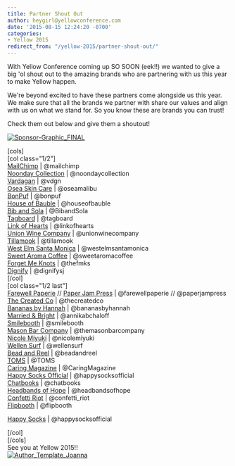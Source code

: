 ```yaml
---
title: Partner Shout Out
author: heygirl@yellowconference.com
date: '2015-08-15 12:24:20 -0700'
categories:
- Yellow 2015
redirect_from: "/yellow-2015/partner-shout-out/"
---
```


With Yellow Conference coming up SO SOON (eek!!) we wanted to give a big 'ol shout out to the amazing brands who are partnering with us this year to make Yellow happen.

We're beyond excited to have these partners come alongside us this year. We make sure that all the brands we partner with share our values and align with us on what we stand for. So you know these are brands you can trust!

Check them out below and give them a shoutout!

[![Sponsor-Graphic_FINAL](https://s3.amazonaws.com/yellow-files/blog/2015/08/Sponsor-Graphic_FINAL1.jpg)](https://s3.amazonaws.com/yellow-files/blog/2015/08/Sponsor-Graphic_FINAL1.jpg)

[cols]  
[col class="1/2"]  
[MailChimp](http://mailchimp.com/) | @mailchimp  
[Noonday Collection](http://www.noondaycollection.com/pws/homeoffice/tabs/home.aspx) | @noondaycollection  
[Vardagan](http://shop.vardagen.com/) | @vdgn  
[Osea Skin Care](http://oseamalibu.com/) | @oseamalibu  
[BonPuf](http://bonpuf.com/) | @bonpuf  
[House of Bauble](http://www.houseofbauble.com/) | @houseofbauble  
[Bib and Sola](http://www.bibandsola.com/) | @BibandSola  
[Tagboard](tagboard.com) | @tagboard  
[Link of Hearts](http://www.linkofhearts.com/) | @linkofhearts  
[Union Wine Company](http://unionwinecompany.com/) | @unionwinecompany  
[Tillamook](https://www.tillamook.com/) | @tillamook  
[West Elm Santa Monica](https://www.facebook.com/westelmsantamonica) | @westelmsantamonica  
[Sweet Aroma Coffee](https://www.facebook.com/westelmsantamonica) | @sweetaromacoffee  
[Forget Me Knots](http://www.thefmks.com/shop/) | @thefmks  
[Dignify](http://www.shopdignify.com/) | @dignifysj  
[/col]  
[col class="1/2 last"]  
[Farewell Paperie](http://farewellpaperie.com/#) // [Paper Jam Press](http://www.paperjampress.com/) | @farewellpaperie // @paperjampress  
[The Created Co](http://thecreated.co/) | @thecreatedco  
[Bananas by Hannah](http://bananasbyhannah.com/) | @bananasbyhannah  
[Married & Bright](http://www.marriedandbright.com/) | @annikabchaloff  
[Smilebooth](http://smilebooth.com/) | @smilebooth  
[Mason Bar Company](http://themasonbarcompany.com/) | @themasonbarcompany  
[Nicole Miyuki](http://cargocollective.com/nicolemiyuki) | @nicolemiyuki  
[Wellen Surf](http://wellensurf.com/) | @wellensurf  
[Bead and Reel](http://www.beadandreel.com/) | @beadandreel  
[TOMS](http://www.toms.com/fall) | @TOMS  
[Caring Magazine](http://www.caringmagazine.org/) | @CaringMagazine  
[Happy Socks Official](http://www.happysocks.com/us/) | @happysocksofficial  
[Chatbooks](http://chatbooks.com/) | @chatbooks  
[Headbands of Hope](http://www.headbandsofhope.com/) | @headbandsofhope  
[Confetti Riot](https://www.etsy.com/shop/confettiriotshop) | @confetti_riot  
[Flipbooth](http://flipboothla.com/) | @flipbooth

[Happy Socks](http://www.happysocks.com/us/) | @happysocksofficial

[/col]  
[/cols]  
See you at Yellow 2015!!  
[![Author_Template_Joanna](https://s3.amazonaws.com/yellow-files/blog/2015/08/Author_Template_Joanna.jpg)](http://instagram.com/joannawaterfall)
